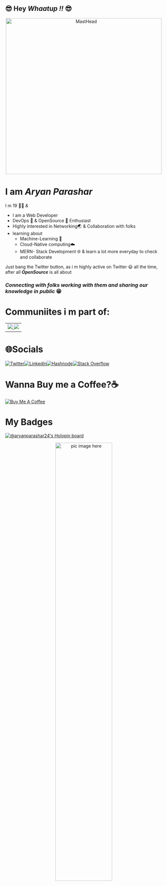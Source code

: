 ## 😎 Hey ***Whaatup  !!*** 😎 
<p align="center">
  <a href="https://linkfree.io/AryanParashar24"><img src="https://cdn.discordapp.com/attachments/997271689769529394/1086285191946969088/Aryan_557_a_cool_tech_developer_with_a_apple_ipad_in_his_hand_i_a3187628-0ff1-4171-89dc-c78ca60b30cd.png" alt="MastHead" width="500"/></a>
</p>

# I am *Aryan Parashar* <!--<img src="https://media.giphy.com/media/VFB3cJJne7b5m/giphy.gif" alt="Bang!!" width="70" /> -->

I m 19 🧑‍💻 *&*

- I am a Web Developer
- DevOps 🥑 & OpenSource 💜 Enthusiast
- Highly interested in Networking🌏 & Collaboration with folks 
- learning about 
   - Machine-Learning 🤖
   - Cloud-Native computing☁️
   - MERN- Stack Development 🌐 & learn a lot more everyday to check and collaborate


Just bang the Twitter button, as i m highly active on Twitter 😃 all the time, after all 
***OpenSource*** is all about


### ***Connecting with folks working with them and sharing our knowledge in public*** 😁

# Communiites i m part of:
<table>
  <tr>
    <td>
      <a href="https://github.com/EddieHubCommunity">
              <img src="https://avatars3.githubusercontent.com/u/66388388?s=150&v=4" />
            </a>
      <a href="https://github.com/Design-and-Code">
        <img src="https://avatars.githubusercontent.com/u/83478816?s=200&v=4">
        </a>
      </td>
    </tr>
  </table>            
            
# 🌐Socials

[![Twitter](https://img.shields.io/badge/-Twitter-1DA1F2?style=for-the-badge&logo=Twitter&logoColor=white)](https://twitter.com/Aryan_2407)[![LinkedIn](https://img.shields.io/badge/-LinkedIn-0077B5?style=for-the-badge&logo=LinkedIn&logoColor=white)](https://www.linkedin.com/in/aryan-parashar-6089331a9/)[![Hashnode](https://img.shields.io/badge/-Hashnode-2962FF?style=for-the-badge&logo=Hashnode&logoColor=white)](https://codechill.hashnode.dev/)[![Stack Overflow](https://img.shields.io/badge/-Stack%20Overflow-FE7A16?style=for-the-badge&logo=Stack%20Overflow&logoColor=white)](https://stackoverflow.com/users/21413031/aryan-parashar)




# Wanna Buy me a Coffee?☕

[![Buy Me A Coffee](https://cdn.buymeacoffee.com/buttons/default-black.png)](https://www.buymeacoffee.com/AryanParashar24)


# My Badges

[![@aryanparashar24's Holopin board](https://holopin.me/aryanparashar24)](https://holopin.io/@aryanparashar24)


<p align="center">
  <img width="60%" src="https://github.com/alansmathew/alansmathew/raw/master/projects.gif" alt="pic image here" />
</p>
